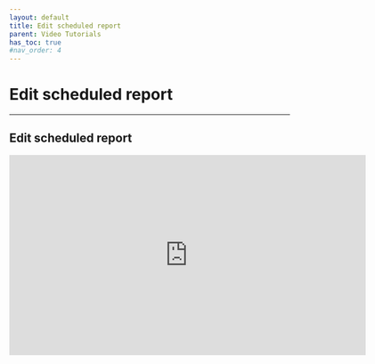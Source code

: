 ```yaml
---
layout: default
title: Edit scheduled report
parent: Video Tutorials
has_toc: true
#nav_order: 4
---
```


# Edit scheduled report

---

## Edit scheduled report

<iframe src="https://player.vimeo.com/video/453915188" width="640" height="360" frameborder="0" allow="autoplay; fullscreen" allowfullscreen></iframe>
